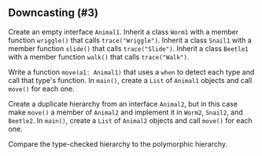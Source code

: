 ## Downcasting (#3)

Create an empty interface `Animal1`. Inherit a class `Worm1` with a member
function `wriggle()` that calls `trace("Wriggle")`. Inherit a class `Snail1`
with a member function `slide()` that calls `trace("Slide")`. Inherit a class
`Beetle1` with a member function `walk()` that calls `trace("Walk")`.

Write a function `move(a1: Animal1)` that uses a `when` to detect each type and
call that type's function. In `main()`, create a `List` of `Animal1` objects
and call `move()` for each one.

Create a duplicate hierarchy from an interface `Animal2`, but in this case make
`move()` a member of `Animal2` and implement it in `Worm2`, `Snail2`, and
`Beetle2`. In `main()`, create a `List` of `Animal2` objects and call `move()`
for each one.

Compare the type-checked hierarchy to the polymorphic hierarchy.